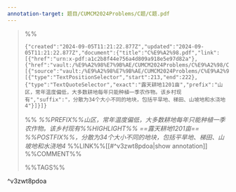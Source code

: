 ```yaml
---
annotation-target: 题目/CUMCM2024Problems/C题/C题.pdf
---
```



>%%
>```annotation-json
>{"created":"2024-09-05T11:21:22.877Z","updated":"2024-09-05T11:21:22.877Z","document":{"title":"C%E9%A2%98.pdf","link":[{"href":"urn:x-pdf:a1c2b8f44e756a4d809a918e5e97d82a"},{"href":"vault:/%E9%A2%98%E7%9B%AE/CUMCM2024Problems/C%E9%A2%98/C%E9%A2%98.pdf"}],"documentFingerprint":"a1c2b8f44e756a4d809a918e5e97d82a"},"uri":"vault:/%E9%A2%98%E7%9B%AE/CUMCM2024Problems/C%E9%A2%98/C%E9%A2%98.pdf","target":[{"source":"vault:/%E9%A2%98%E7%9B%AE/CUMCM2024Problems/C%E9%A2%98/C%E9%A2%98.pdf","selector":[{"type":"TextPositionSelector","start":213,"end":222},{"type":"TextQuoteSelector","exact":"露天耕地1201亩","prefix":"山区，常年温度偏低，大多数耕地每年只能种植一季农作物。该乡村现有","suffix":"，分散为34个大小不同的地块，包括平旱地、梯田、山坡地和水浇地4"}]}]}
>```
>%%
>*%%PREFIX%%山区，常年温度偏低，大多数耕地每年只能种植一季农作物。该乡村现有%%HIGHLIGHT%% ==露天耕地1201亩== %%POSTFIX%%，分散为34个大小不同的地块，包括平旱地、梯田、山坡地和水浇地4*
>%%LINK%%[[#^v3zwt8pdoa|show annotation]]
>%%COMMENT%%
>
>%%TAGS%%
>
^v3zwt8pdoa
